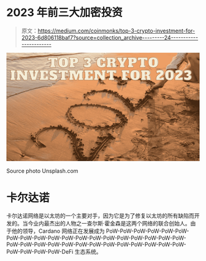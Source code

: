 # 2023 年前三大加密投资

> 原文：<https://medium.com/coinmonks/top-3-crypto-investment-for-2023-6d806118baf7?source=collection_archive---------24----------------------->

![](img/d3c99a5cf0f0e93a7702c2033fbdc651.png)

Source photo Unsplash.com

# 卡尔达诺

卡尔达诺网络是以太坊的一个主要对手，因为它是为了修复以太坊的所有缺陷而开发的。当今业内最杰出的人物之一查尔斯·霍金森是这两个网络的联合创始人。由于他的领导，Cardano 网络正在发展成为 PoW-PoW-PoW-PoW-PoW-PoW-PoW-PoW-PoW-PoW-PoW-PoW-PoW-PoW-PoW-PoW-PoW-PoW-PoW-PoW-PoW-PoW-PoW-PoW-PoW-PoW-PoW-PoW-PoW-PoW-PoW-PoW-PoW-PoW-PoW-PoW-DeFi 生态系统。